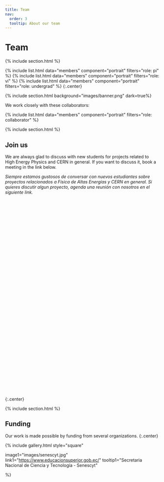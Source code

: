 ```yaml
---
title: Team
nav:
  order: 3
  tooltip: About our team
---
```


# <i class="fas fa-users"></i>Team


{% include section.html %}

{%
  include list.html
  data="members"
  component="portrait"
  filters="role: pi"
%}
{%
  include list.html
  data="members"
  component="portrait"
  filters="role: vi"
%}
{%
  include list.html
  data="members"
  component="portrait"
  filters="role: undergrad"
%}
{:.center}

{% include section.html background="images/banner.png" dark=true%}

We work closely with these collaborators:

{%
  include list.html
  data="members"
  component="portrait"
  filters="role: collaborator"
%}

{% include section.html %}

## Join us

We are always glad to discuss with new students for projects related to High Energy Physics and CERN in general. If you want to discuss it, book a meeting in the link below.

_Siempre estamos gustosos de conversar con nuevos estudiantes sobre proyectos relacionados a Física de Altas Energías y CERN en general. Si quieres discutir algun proyecto, agenda una reunión con nosotros en el siguiente link._

<!-- Calendly inline widget begin -->
<div class="calendly-inline-widget" data-url="https://calendly.com/alefisico/30min" style="min-width:320px;height:630px;"></div>
<script type="text/javascript" src="https://assets.calendly.com/assets/external/widget.js" async></script>
<!-- Calendly inline widget end -->

{:.center}

{% include section.html %}

## Funding

Our work is made possible by funding from several organizations.
{:.center}

{%
  include gallery.html
  style="square"

  image1="images/senescyt.jpg"
  link1="https://www.educacionsuperior.gob.ec/"
  tooltip1="Secretaria Nacional de Ciencia y Tecnología - Senescyt"

%}
